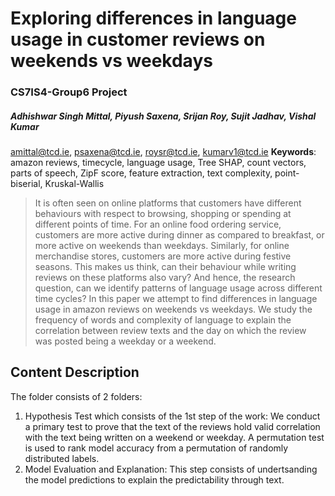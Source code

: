 # Exploring differences in language usage in customer reviews on weekends vs weekdays
### CS7IS4-Group6 Project
##### Adhishwar Singh Mittal, Piyush Saxena, Srijan Roy, Sujit Jadhav, Vishal Kumar
amittal@tcd.ie, psaxena@tcd.ie, roysr@tcd.ie, kumarv1@tcd.ie
**Keywords**: amazon reviews, timecycle, language usage, Tree SHAP, count vectors, parts of speech, ZipF score, feature extraction, text complexity, point-biserial, Kruskal-Wallis

>It is often seen on online platforms that customers have different behaviours with respect to browsing, shopping or spending at different points of time. For an online food ordering service, customers are more active during dinner as compared to breakfast, or more active on weekends than weekdays. Similarly, for online merchandise stores, customers are more active during festive seasons. This makes us think, can their behaviour while writing reviews on these platforms also vary? And hence, the research question, can we identify patterns of language usage across different time cycles? In this paper we attempt to find differences in language usage in amazon reviews on weekends vs weekdays. We study the frequency of words and complexity of language to explain the correlation between review texts and the day on which the review was posted being a weekday or a weekend.

## Content Description
The folder consists of 2 folders:
1. Hypothesis Test which consists of the 1st step of the work:
We conduct a primary test to prove that the text of the reviews hold valid correlation with the text being written on a weekend or weekday. A permutation test is used to rank model accuracy from a permutation of randomly distributed labels. 
2. Model Evaluation and Explanation:
This step consists of undertsanding the model predictions to explain the predictability through text.

